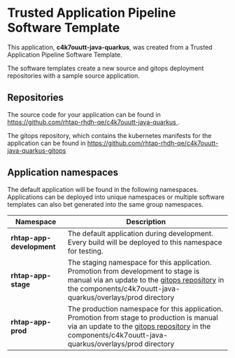 # Trusted Application Pipeline Software Template

This application, **c4k7ouutt-java-quarkus**, was created from a Trusted Application Pipeline Software Template.

The software templates create a new source and gitops deployment repositories with a sample source application. 

## Repositories

The source code for your application can be found in [https://github.com/rhtap-rhdh-qe/c4k7ouutt-java-quarkus ](https://github.com/rhtap-rhdh-qe/c4k7ouutt-java-quarkus ).
 
The gitops repository, which contains the kubernetes manifests for the application can be found in 
[https://github.com/rhtap-rhdh-qe/c4k7ouutt-java-quarkus-gitops ](https://github.com/rhtap-rhdh-qe/c4k7ouutt-java-quarkus-gitops ) 

## Application namespaces 

The default application will be found in the following namespaces. Applications can be deployed into unique namespaces or multiple software templates can also bet generated into the same group namespaces.  

|  Namespace   |  Description   |  
| -------- | -------- |   
| **rhtap-app-development** | The default application during development. Every build will be deployed to this namespace for testing. | 
| **rhtap-app-stage** | The staging namespace for this application. Promotion from development to stage is manual via an update to the [gitops repository](https://github.com/rhtap-rhdh-qe/c4k7ouutt-java-quarkus-gitops ) in the components/c4k7ouutt-java-quarkus/overlays/prod directory |  
| **rhtap-app-prod** | The production namespace for this application. Promotion from stage to production is manual via an update to the [gitops repository](https://github.com/rhtap-rhdh-qe/c4k7ouutt-java-quarkus-gitops ) in the components/c4k7ouutt-java-quarkus/overlays/prod directory | 